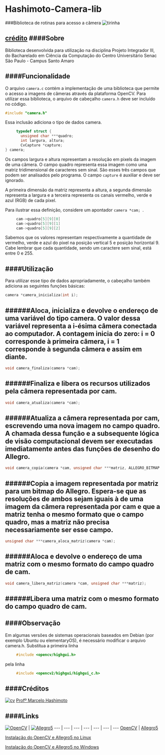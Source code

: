 Hashimoto-Camera-lib
====================

###Biblioteca de rotinas para acesso a câmera
![tirinha](http://vidadeprogramador.com.br/wp-content/uploads/2014/01/tirinha1154.png)

[crédito](http://vidadeprogramador.com.br)
####Sobre
---------------------

Biblioteca desenvolvida para utilização na disciplina Projeto Integrador III, do Bacharelado em Ciência da Computação do Centro Universitário Senac São Paulo - Campus Santo Amaro 

####Funcionalidade
---------------------
O arquivo ```camera.c``` contém a implementação de uma biblioteca que permite o acesso a imagens de câmeras através da plataforma OpenCV. 
Para utilizar essa biblioteca, o arquivo de cabeçalho ```camera.h``` deve ser incluído no código.

```C
#include "camera.h"
```  

Essa inclusão adiciona o tipo de dados camera.
```C
     typedef struct {
       unsigned char ***quadro;
       int largura, altura;
       CvCapture *capture;
} camera;
```

Os campos largura e altura representam a resolução em pixels da imagem de uma câmera. O campo quadro representa essa imagem como uma matriz tridimensional de caracteres sem sinal. São esses três campos que podem ser analisados pelo programa. O campo ```capture``` é auxiliar e deve ser ignorado.

A primeira dimensão da matriz representa a altura, a segunda dimensão representa a largura e a terceira representa os canais vermelho, verde e azul (RGB) de cada pixel. 

Para ilustrar essa definição, considere um apontador ```camera *cam; ```. 

```C
     cam->quadro[5][9][0]
     cam->quadro[5][9][1]
     cam->quadro[5][9][2]
```
Sabemos que os valores representam respectivamente a quantidade de vermelho, verde e azul do pixel na posição vertical 5 e posição horizontal 9. Cabe lembrar que cada quantidade, sendo um caractere sem sinal, está entre 0 e 255.

####Utilização
---------------------

Para utilizar esse tipo de dados apropriadamente, o cabeçalho também adiciona as seguintes funções básicas:

```C 
camera *camera_inicializa(int i);
```

######Aloca, inicializa e devolve o endereço de uma variável do tipo camera. O valor dessa variável representa a i-ésima câmera conectada ao computador. A contagem inicia do zero: i = 0 corresponde à primeira câmera, i = 1 corresponde à segunda câmera e assim em diante.
---------------------

```C 
void camera_finaliza(camera *cam);
```

######Finaliza e libera os recursos utilizados pela câmera representada por cam.
---------------------

```C 
void camera_atualiza(camera *cam);
```

######Atualiza a câmera representada por cam, escrevendo uma nova imagem no campo quadro. A chamada dessa função e a subsequente lógica de visão computacional devem ser executadas imediatamente antes das funções de desenho do Allegro.
---------------------

```C 
void camera_copia(camera *cam, unsigned char ***matriz, ALLEGRO_BITMAP *bitmap);
```

######Copia a imagem representada por matriz para um bitmap do Allegro. Espera-se que as resoluções de ambos sejam iguais à de uma imagem da câmera representada por cam e que a matriz tenha o mesmo formato que o campo quadro, mas a matriz não precisa necessariamente ser esse campo.
---------------------

```C 
unsigned char ***camera_aloca_matriz(camera *cam);
```

######Aloca e devolve o endereço de uma matriz com o mesmo formato do campo quadro de cam.
---------------------
```C 
void camera_libera_matriz(camera *cam, unsigned char ***matriz);
```

######Libera uma matriz com o mesmo formato do campo quadro de cam.
---------------------

####Observação
---------------------
Em algumas versões de sistemas operacionais baseados em
Debian (por exemplo Ubuntu ou elementaryOS), é necessário
modificar o arquivo camera.h. Substitua a primeira linha

```C
     #include <opencv/highgui.h>
```
pela linha
```C
     #include <opencv2/highgui/highgui_c.h>
```

####Créditos
---------------------
[![cv](http://gediscursivos.files.wordpress.com/2012/12/lattes.png?w=869)](http://lattes.cnpq.br/5909154335340519)  [Profº Marcelo Hashimoto](https://www.github.com/mhsenac)

####Links
---------------------

[![OpenCV](https://a.fsdn.com/con/icons/op/opencvlibrary@sf.net/opencv-logo.png)](http://wwwopencv.org/) | [![Allegro5](https://raw.github.com/ezefranca/BCC-1s14-PI3-Master-Exploder/master/travis-install/allegro-logo.png)](http://alleg.sourceforge.net/)
--- | --- | --- | --- | --- | --- | ---
[OpenCV](http://wwwopencv.org/) | [Allegro5](http://alleg.sourceforge.net/)

[Instalação do OpenCV e Allegro5 no Linux](https://github.com/senacbcc/OpenCV-Allegro5-InstallScript)

[Instalação do OpenCV e Allegro5 no Windows](https://github.com/ezefranca/BCC-1s14-PI3-Master-Exploder/wiki/Compila%C3%A7%C3%A3o-e-Instala%C3%A7%C3%A3o-Allegro-5-e-OpenCV-no-Windows)
